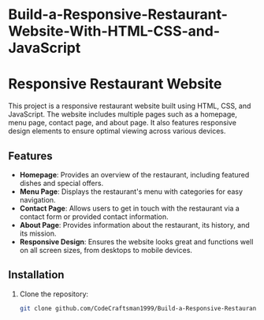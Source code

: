 # Build-a-Responsive-Restaurant-Website-With-HTML-CSS-and-JavaScript
# Responsive Restaurant Website


This project is a responsive restaurant website built using HTML, CSS, and JavaScript. The website includes multiple pages such as a homepage, menu page, contact page, and about page. It also features responsive design elements to ensure optimal viewing across various devices.

## Features

- **Homepage**: Provides an overview of the restaurant, including featured dishes and special offers.
- **Menu Page**: Displays the restaurant's menu with categories for easy navigation.
- **Contact Page**: Allows users to get in touch with the restaurant via a contact form or provided contact information.
- **About Page**: Provides information about the restaurant, its history, and its mission.
- **Responsive Design**: Ensures the website looks great and functions well on all screen sizes, from desktops to mobile devices.

## Installation

1. Clone the repository:

   ```bash
   git clone github.com/CodeCraftsman1999/Build-a-Responsive-Restaurant-Website-With-HTML-CSS-and-JavaScript.git


